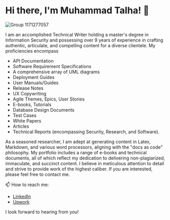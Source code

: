 # Hi there, I'm Muhammad Talha! 👋

![Group 1171277057](https://github.com/TalhaMaliktz/TalhaMaliktz/assets/13951043/378070b7-7baa-4e55-bc22-162261f7387e)

I am an accomplished Technical Writer holding a master's degree in Information Security and possessing over 9 years of experience in crafting authentic, articulate, and compelling content for a diverse clientele. My proficiencies encompass 

- API Documentation
- Software Requirement Specifications
- A comprehensive array of UML diagrams
- Deployment Guides
- User Manuals/Guides
- Release Notes
- UX Copywriting
- Agile Themes, Epics, User Stories
- E-books, Tutorials
- Database Design Documents
- Test Cases
- White Papers
- Articles
- Technical Reports (encompassing Security, Research, and Software). 

As a seasoned researcher, I am adept at generating content in Latex, Markdown, and various word processors, aligning with the "docs as code" philosophy. My portfolio includes a range of e-books and technical documents, all of which reflect my dedication to delivering non-plagiarized, immaculate, and succinct content. I believe in meticulous attention to detail and strive to provide work of the highest caliber. If you are interested, please feel free to contact me.

 📫 How to reach me: 
 - [LinkedIn](https://www.linkedin.com/in/maliktalha/)
 - [Upwork](https://www.upwork.com/freelancers/~0149dd35b7e975819e?s=1017484851352698996)


I look forward to hearing from you!

<!--
**TalhaMaliktz/TalhaMaliktz** is a ✨ _special_ ✨ repository because its `README.md` (this file) appears on your GitHub profile.

Here are some ideas to get you started:

- 🔭 I’m currently working on ...
- 🌱 I’m currently learning ...
- 👯 I’m looking to collaborate on ...
- 🤔 I’m looking for help with ...
- 💬 Ask me about ...
- 📫 How to reach me: ...
- 😄 Pronouns: ...
- ⚡ Fun fact: ...
-->
